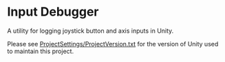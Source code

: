 # Input Debugger

A utility for logging joystick button and axis inputs in Unity.

Please see [ProjectSettings/ProjectVersion.txt][1] for the version of Unity used to maintain this project.

[1]: ./ProjectSettings/ProjectVersion.txt
